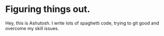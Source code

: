 # Figuring things out.

Hey, this is Ashutosh. I write lots of spaghetti code, trying to git good and overcome my skill issues.
